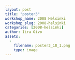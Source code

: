 ```yaml
---
layout: post
title: "poster3"
workshop_name: 2008 Helsinki 
workshop_slug: 2008-helsinki
categories: [2008-helsinki]
author: Iira Oivo
assets:
  -
    filename: poster3_18_1.png
    type: image
---
```


